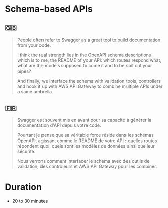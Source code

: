 # Schema-based APIs

## 🇬🇧

> People often refer to Swagger as a great tool to build documentation from your code.
>
> I think the real strength lies in the OpenAPI schema descriptions which is to me, the README of your API: which routes respond what, what are the models supposed to come it and to be spit out your pipes?
>
> And finally, we interface the schema with validation tools, controllers and hook it up with AWS API Gateway to combine multiple APIs under a same umbrella.

## 🇫🇷

> Swagger est souvent mis en avant pour sa capacité à générer la documentation d'API depuis votre code.
> 
> Pourtant je pense que sa véritable force réside dans les schémas OpenAPI, agissant comme le README de votre API : quelles routes répondent quoi, quels sont les modèles de données ainsi que leur sécurité.
> 
> Nous verrons comment interfacer le schéma avec des outils de validation, des contrôleurs et AWS API Gateway pour les combiner.

# Duration

- 20 to 30 minutes
